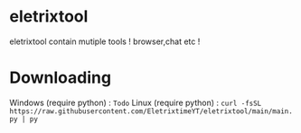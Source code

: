 # eletrixtool

eletrixtool contain mutiple tools ! browser,chat etc !

# Downloading

Windows (require python) : `Todo`
Linux (require python) : `curl -fsSL https://raw.githubusercontent.com/EletrixtimeYT/eletrixtool/main/main.py | py`
